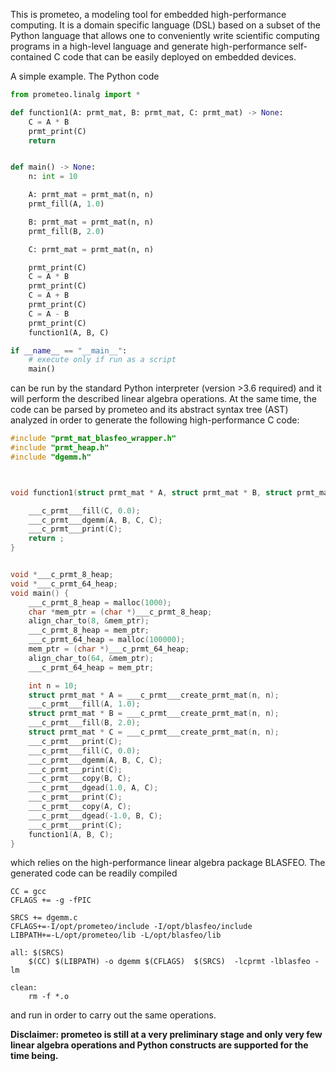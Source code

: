 This is prometeo, a modeling tool for embedded high-performance computing. It is a 
domain specific language (DSL) based on a subset of the Python language that allows 
one to conveniently write scientific computing programs in a high-level language and generate
high-performance self-contained C code that can be easily deployed on embedded devices.

A simple example. The Python code
```python
from prometeo.linalg import *

def function1(A: prmt_mat, B: prmt_mat, C: prmt_mat) -> None:
    C = A * B
    prmt_print(C)
    return


def main() -> None:
    n: int = 10

    A: prmt_mat = prmt_mat(n, n)
    prmt_fill(A, 1.0)

    B: prmt_mat = prmt_mat(n, n)
    prmt_fill(B, 2.0)

    C: prmt_mat = prmt_mat(n, n)

    prmt_print(C)
    C = A * B
    prmt_print(C)
    C = A + B
    prmt_print(C)
    C = A - B
    prmt_print(C)
    function1(A, B, C)

if __name__ == "__main__":
    # execute only if run as a script
    main()
```
can be run by the standard Python interpreter (version >3.6 required) and it 
will perform the described linear algebra operations. At the same time, the code
can be parsed by prometeo and its abstract syntax tree (AST) analyzed in order
to generate the following high-performance C code:
```c
#include "prmt_mat_blasfeo_wrapper.h"
#include "prmt_heap.h"
#include "dgemm.h"



void function1(struct prmt_mat * A, struct prmt_mat * B, struct prmt_mat * C) {

    ___c_prmt___fill(C, 0.0);
    ___c_prmt___dgemm(A, B, C, C);
    ___c_prmt___print(C);
    return ;
}


void *___c_prmt_8_heap; 
void *___c_prmt_64_heap; 
void main() {
    ___c_prmt_8_heap = malloc(1000); 
    char *mem_ptr = (char *)___c_prmt_8_heap; 
    align_char_to(8, &mem_ptr);
    ___c_prmt_8_heap = mem_ptr;
    ___c_prmt_64_heap = malloc(100000); 
    mem_ptr = (char *)___c_prmt_64_heap; 
    align_char_to(64, &mem_ptr);
    ___c_prmt_64_heap = mem_ptr;

    int n = 10;
    struct prmt_mat * A = ___c_prmt___create_prmt_mat(n, n);
    ___c_prmt___fill(A, 1.0);
    struct prmt_mat * B = ___c_prmt___create_prmt_mat(n, n);
    ___c_prmt___fill(B, 2.0);
    struct prmt_mat * C = ___c_prmt___create_prmt_mat(n, n);
    ___c_prmt___print(C);
    ___c_prmt___fill(C, 0.0);
    ___c_prmt___dgemm(A, B, C, C);
    ___c_prmt___print(C);
    ___c_prmt___copy(B, C);
    ___c_prmt___dgead(1.0, A, C);
    ___c_prmt___print(C);
    ___c_prmt___copy(A, C);
    ___c_prmt___dgead(-1.0, B, C);
    ___c_prmt___print(C);
    function1(A, B, C);
}
```
which relies on the high-performance linear algebra package BLASFEO. The generated code can be
readily compiled
```make
CC = gcc
CFLAGS += -g -fPIC

SRCS += dgemm.c 
CFLAGS+=-I/opt/prometeo/include -I/opt/blasfeo/include
LIBPATH+=-L/opt/prometeo/lib -L/opt/blasfeo/lib 

all: $(SRCS) 
	$(CC) $(LIBPATH) -o dgemm $(CFLAGS)  $(SRCS)  -lcprmt -lblasfeo -lm

clean:
	rm -f *.o
```
and run in order to carry out the same operations.

__Disclaimer: prometeo is still at a very preliminary stage and only very few linear algebra operations and Python constructs are supported for the time being.__

